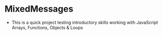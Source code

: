 # MixedMessages
+ This is a quick project testing introductory skills working with JavaScript Arrays, Functions, Objects & Loops